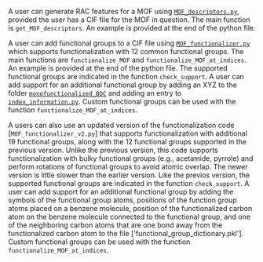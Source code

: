 A user can generate RAC features for a MOF using [`MOF_descriptors.py`](MOF_descriptors.py), provided the user has a CIF file for the MOF in question. The main function is `get_MOF_descriptors`. An example is provided at the end of the python file.

A user can add functional groups to a CIF file using [`MOF_functionalizer.py`](MOF_functionalizer.py) which supports functionalization with 12 common functional groups. The main functions are `functionalize_MOF` and `functionalize_MOF_at_indices`. An example is provided at the end of the python file. The supported functional groups are indicated in the function `check_support`. A user can add support for an additional functional group by adding an XYZ to the folder [`monofunctionalized_BDC`](monofunctionalized_BDC) and adding an entry to [`index_information.py`](monofunctionalized_BDC/index_information.py). Custom functional groups can be used with the function `functionalize_MOF_at_indices`.

A users can also use an updated version of the functionalization code [`MOF_functionalizer_v2.py`] that supports functionalization with additional 19 functional groups, along with the 12 functional groups supported in the previous version. Unlike the previous version, this code supports functionalization with bulky functional groups (e.g., acetamide, pyrrole) and perform rotations of functional groups to avoid atomic overlap. The newer version is little slower than the earlier version. Like the previos version, the supported functional groups are indicated in the function `check_support`. A user can add support for an additional functional group by adding the symbols of the functional group atoms, positions of the function group atoms placed on a benzene molecule, position of the functionalized carbon atom on the benzene molecule connected to the functional group, and one of the neighboring carbon atoms that are one bond away from the functionalized carbon atom to the file ['functional_group_dictionary.pkl']. Custom functional groups can be used with the function `functionalize_MOF_at_indices`.

